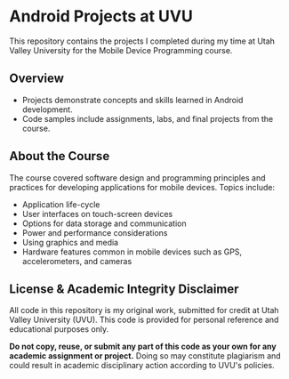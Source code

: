 # Android Projects at UVU


This repository contains the projects I completed during my time at Utah Valley University for the Mobile Device Programming course.

## Overview
- Projects demonstrate concepts and skills learned in Android development.
- Code samples include assignments, labs, and final projects from the course.


## About the Course

The course covered software design and programming principles and practices for developing applications for mobile devices. Topics include:
- Application life-cycle
- User interfaces on touch-screen devices
- Options for data storage and communication
- Power and performance considerations
- Using graphics and media
- Hardware features common in mobile devices such as GPS, accelerometers, and cameras


## License & Academic Integrity Disclaimer

All code in this repository is my original work, submitted for credit at Utah Valley University (UVU). This code is provided for personal reference and educational purposes only.

**Do not copy, reuse, or submit any part of this code as your own for any academic assignment or project.** Doing so may constitute plagiarism and could result in academic disciplinary action according to UVU's policies.